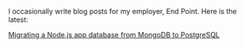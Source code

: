 I occasionally write blog posts for my employer, End Point. Here is the latest:

[Migrating a Node.js app database from MongoDB to PostgreSQL](https://www.endpointdev.com/blog/2022/02/migrating-mongodb-to-postgresql/)
